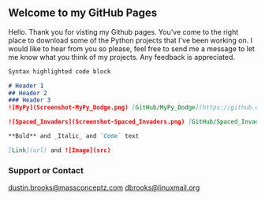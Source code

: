 ## Welcome to my GitHub Pages

Hello. Thank you for visting my Github pages. You've come to the right place to download some of the Python projects that I've been working on. I would like to hear from you so please, feel free to send me a message to let me know what you think of my projects.
Any feedback is appreciated.

     

```markdown
Syntax highlighted code block

# Header 1
## Header 2
### Header 3
![MyPy](Screenshot-MyPy_Dodge.png) [GitHub/MyPy_Dodge](https://github.com/corro69/MyPy) 

![Spaced_Invaders](Screenshot-Spaced_Invaders.png) [GitHub/Spaced_Invaders](https://github.com/corro69/Spaced_invaders)

**Bold** and _Italic_ and `Code` text

[Link](url) and ![Image](src)
```

### Support or Contact
<dustin.brooks@massconceptz.com>
<dbrooks@linuxmail.org>
